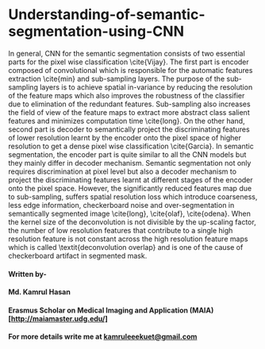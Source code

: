 # Understanding-of-semantic-segmentation-using-CNN

In general, CNN for the semantic segmentation consists of two essential parts for the pixel wise classification \cite{Vijay}. The first part is encoder composed of convolutional which is responsible for the automatic features extraction \cite{min} and sub-sampling layers. The purpose of the sub-sampling layers is to achieve spatial in-variance by reducing the resolution of the feature maps which also improves the robustness of the classifier due to elimination of the redundant features. Sub-sampling also increases the field of view of the feature maps to extract more abstract class salient features and  minimizes computation time \cite{long}. On the other hand, second part is decoder to semantically project the discriminating features of lower resolution learnt by the encoder onto the pixel space of higher resolution to get a dense pixel wise classification \cite{Garcia}. In semantic segmentation, the encoder part is quite similar to all the CNN models but they mainly differ in decoder mechanism. Semantic segmentation not only requires discrimination at pixel level but also a decoder mechanism to project the discriminating features learnt at different stages of the encoder onto the pixel space. However, the significantly reduced features map due to sub-sampling, suffers spatial resolution loss which introduce coarseness, less edge information, checkerboard noise and over-segmentation in semantically segmented image \cite{long}, \cite{olaf}, \cite{odena}. When the kernel size of the deconvolution is not divisible by the up-scaling factor, the number of low resolution features that contribute to a single high resolution feature is not constant across the high resolution feature maps which is called \textit{deconvolution overlap} and is one of the cause of checkerboard artifact in segmented mask.



#### Written by-
#### Md. Kamrul Hasan 
#### Erasmus Scholar on Medical Imaging and Application (MAIA) [http://maiamaster.udg.edu/]
#### For more details write me at kamruleeekuet@gmail.com
